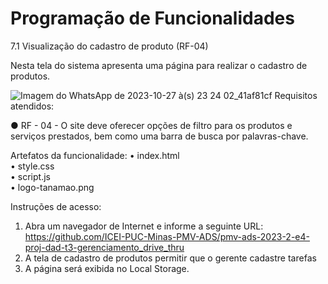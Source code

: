 # Programação de Funcionalidades

7.1 Visualização do cadastro de produto (RF-04)

Nesta tela do sistema apresenta uma página para realizar o cadastro de produtos. 

![Imagem do WhatsApp de 2023-10-27 à(s) 23 24 02_41af81cf](https://github.com/ICEI-PUC-Minas-PMV-ADS/pmv-ads-2023-2-e4-proj-dad-t3-gerenciamento_drive_thru/assets/102244252/cc2bd903-6ad9-40b3-a412-526517eab5ef)
Requisitos atendidos: 

● RF - 04 - O site deve oferecer opções de filtro para os produtos e serviços prestados, bem como uma barra de busca por palavras-chave.  

Artefatos da funcionalidade: 
• index.html  
• style.css  
• script.js  
• logo-tanamao.png 

Instruções de acesso:  
1. Abra um navegador de Internet e informe a seguinte URL: https://github.com/ICEI-PUC-Minas-PMV-ADS/pmv-ads-2023-2-e4-proj-dad-t3-gerenciamento_drive_thru  
2. A tela de cadastro de produtos permitir que o gerente cadastre tarefas 
3. A página será exibida no Local Storage. 

